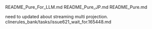README_Pure_For_LLM.md
README_Pure_JP.md
README_Pure.md

need to updated about streaming multi projection.
clinerules_bank/tasks/issue621_wait_for.165448.md

